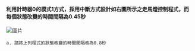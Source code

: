 #### 利用計時器0的模式1方式，採用中斷方式設計如右圖所示之走馬燈控制程式，而每個狀態改變的時間間隔為0.45秒
![圖片](https://user-images.githubusercontent.com/103128273/188279146-eb003a5a-cda7-4a96-bbf3-0f1385f4c820.png)

    a. 請將上列程式的狀態改變的時間間隔改為0.8秒
